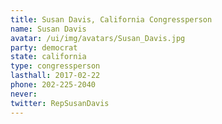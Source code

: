 ```yaml
---
title: Susan Davis, California Congressperson
name: Susan Davis
avatar: /ui/img/avatars/Susan_Davis.jpg
party: democrat
state: california
type: congressperson
lasthall: 2017-02-22
phone: 202-225-2040
never: 
twitter: RepSusanDavis
---
```

